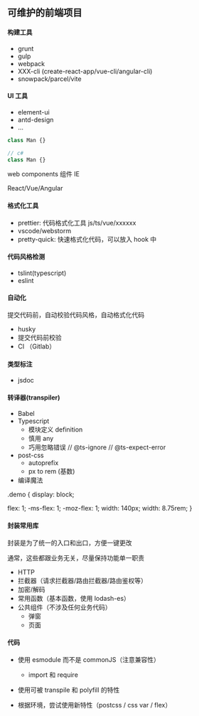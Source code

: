 ## 可维护的前端项目

#### 构建工具

- grunt
- gulp
- webpack
- XXX-cli (create-react-app/vue-cli/angular-cli)
- snowpack/parcel/vite

#### UI 工具

- element-ui
- antd-design
- ...

```js
class Man {}

// c#
class Man {}
```

web components 组件 IE

React/Vue/Angular

#### 格式化工具

- prettier: 代码格式化工具 js/ts/vue/xxxxxx
- vscode/webstorm
- pretty-quick: 快速格式化代码，可以放入 hook 中

#### 代码风格检测

- tslint(typescript)
- eslint

#### 自动化

提交代码前，自动校验代码风格，自动格式化代码

- husky
- 提交代码前校验
- CI （Gitlab）

#### 类型标注

- jsdoc

#### 转译器(transpiler)

- Babel
- Typescript
  - 模块定义 definition
  - 慎用 any
  - 巧用忽略错误 // @ts-ignore // @ts-expect-error
- post-css
  - autoprefix
  - px to rem (基数)
- 编译魔法

.demo {
display: block;

flex: 1;
-ms-flex: 1;
-moz-flex: 1;
width: 140px;
width: 8.75rem;
}

#### 封装常用库

封装是为了统一的入口和出口，方便一键更改

通常，这些都跟业务无关，尽量保持功能单一职责

- HTTP
- 拦截器（请求拦截器/路由拦截器/路由鉴权等）
- 加密/解码
- 常用函数（基本函数，使用 lodash-es）
- 公共组件（不涉及任何业务代码）
  - 弹窗
  - 页面

#### 代码

- 使用 esmodule 而不是 commonJS（注意兼容性）

  - import 和 require

- 使用可被 transpile 和 polyfill 的特性

- 根据环境，尝试使用新特性（postcss / css var / flex）
